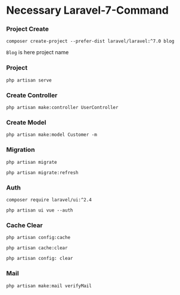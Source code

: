 # Necessary Laravel-7-Command

### Project Create

```
composer create-project --prefer-dist laravel/laravel:^7.0 blog
```

`Blog` is here project name

### Project

```
php artisan serve
```

### Create Controller

```
php artisan make:controller UserController
```

### Create Model

```
php artisan make:model Customer -m
```

### Migration

```
php artisan migrate
```
````
php artisan migrate:refresh
````


### Auth

````
composer require laravel/ui:^2.4
````
````
php artisan ui vue --auth
````

### Cache Clear

````
php artisan config:cache
````
````
php artisan cache:clear
````
````
php artisan config: clear
````

### Mail

````
php artisan make:mail verifyMail
````
